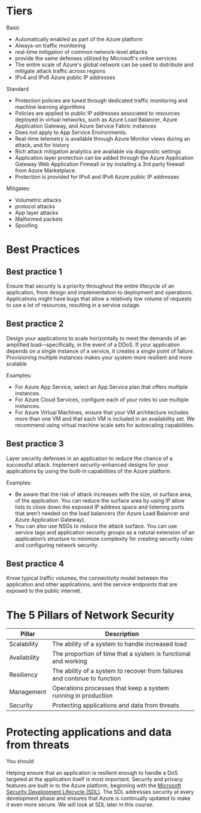 # Tiers

Basic
- Automatically enabled as part of the Azure platform
- Always-on traffic monitoring
- real-time mitigation of common network-level attacks
- provide the same defenses utilized by Microsoft's online services
- The entire scale of Azure's global network can be used to distribute and mitigate attack traffic across regions
- IPv4 and IPv6 Azure public IP addresses

Standard
- Protection policies are tuned through dedicated traffic monitoring and machine learning algorithms
- Policies are applied to public IP addresses associated to resources deployed in virtual networks, such as Azure Load Balancer, Azure Application Gateway, and Azure Service Fabric instances
- Does not apply to App Service Environments.
- Real-time telemetry is available through Azure Monitor views during an attack, and for history
- Rich attack mitigation analytics are available via diagnostic settings
- Application layer protection can be added through the Azure Application Gateway Web Application Firewall or by installing a 3rd party firewall from Azure Marketplace. 
- Protection is provided for IPv4 and IPv6 Azure public IP addresses

Mitigates:
- Volumetric attacks
- protocol attacks
- App layer attacks
- Malformed packets
- Spoofing

# Best Practices

## Best practice 1

Ensure that security is a priority throughout the entire lifecycle of an application, from design and implementation to deployment and operations. Applications might have bugs that allow a relatively low volume of requests to use a lot of resources, resulting in a service outage.

## Best practice 2 

Design your applications to scale horizontally to meet the demands of an amplified load—specifically, in the event of a DDoS. If your application depends on a single instance of a service, it creates a single point of failure. Provisioning multiple instances makes your system more resilient and more scalable

Examples:
- For Azure App Service, select an App Service plan that offers multiple instances.
- For Azure Cloud Services, configure each of your roles to use multiple instances.
- For Azure Virtual Machines, ensure that your VM architecture includes more than one VM and that each VM is included in an availability set. We recommend using virtual machine scale sets for autoscaling capabilities.

## Best practice 3

Layer security defenses in an application to reduce the chance of a successful attack. Implement security-enhanced designs for your applications by using the built-in capabilities of the Azure platform.

Examples:
- Be aware that the risk of attack increases with the size, or surface area, of the application. You can reduce the surface area by using IP allow lists to close down the exposed IP address space and listening ports that aren’t needed on the load balancers (for Azure Load Balancer and Azure Application Gateway).
- You can also use NSGs to reduce the attack surface. You can use service tags and application security groups as a natural extension of an application’s structure to minimize complexity for creating security rules and configuring network security.

## Best practice 4

Know typical traffic volumes, the connectivity model between the application and other applications, and the service endpoints that are exposed to the public internet.

# The 5 Pillars of Network Security

| Pillar  	|  Description 	|
|---	|---	|
| Scalability   	|   The ability of a system to handle increased load	|
| Availability  	| The proportion of time that a system is functional and working  	|
| Resiliency  	| The ability of a system to recover from failures and continue to function  	|
| Management  	|  Operations processes that keep a system running in production 	|
| Security  	|  Protecting applications and data from threats 	|

# Protecting applications and data from threats

You should 

‎Helping ensure that an application is resilient enough to handle a DoS targeted at the application itself is most important. Security and privacy features are built in to the Azure platform, beginning with the [Microsoft Security Development Lifecycle (SDL)](https://www.microsoft.com/en-us/securityengineering/sdl). The SDL addresses security at every development phase and ensures that Azure is continually updated to make it even more secure. We will look at SDL later in this course.

